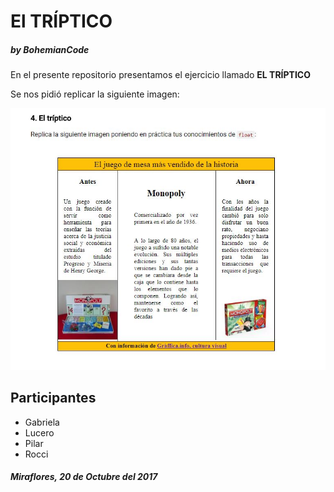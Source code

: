 # El TRÍPTICO
##### ***by BohemianCode***

En el presente repositorio presentamos el ejercicio llamado **EL TRÍPTICO**

Se nos pidió replicar la siguiente imagen:

![Sin titulo](assets/images/imagen3.jpg)

## Participantes 
* Gabriela
* Lucero
* Pilar
* Rocci

##### *Miraflores, 20 de Octubre del 2017*
